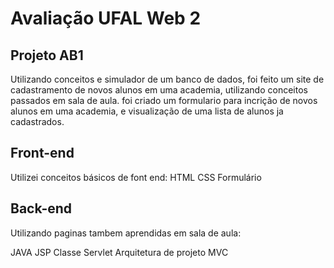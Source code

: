 # Avaliação UFAL Web 2
## Projeto AB1
Utilizando conceitos e simulador de um banco de dados, foi feito um site de cadastramento de novos alunos em uma academia, utilizando conceitos passados em sala de aula. foi criado um formulario para incrição de novos alunos em uma academia, e visualização de uma lista de alunos ja cadastrados.
## Front-end
Utilizei conceitos básicos de font end:
HTML
CSS
Formulário

## Back-end
Utilizando paginas tambem aprendidas em sala de aula:

JAVA
JSP
Classe Servlet
Arquitetura de projeto MVC
